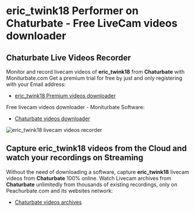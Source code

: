 # eric_twink18 Performer on Chaturbate - Free LiveCam videos downloader

## Chaturbate Live Videos Recorder

Monitor and record livecam videos of **eric_twink18** from **Chaturbate** with Moniturbate.com
Get a premium trial for free by just and only registering with your Email address:
* [eric_twink18 Premium videos downloader](https://moniturbate.com/request-demo-licence-key.html)

Free livecam videos downloader - Moniturbate Software:
* [Chaturbate videos downloader](https://moniturbate.com/moniturbate-download-software.html)

![eric_twink18 livecam videos recorder](https://peachurnet.com/templates/moniturbate-software.png)


## Capture eric_twink18 videos from the Cloud and watch your recordings on Streaming

Without the need of downloading a software, capture **eric_twink18** livecam videos from **Chaturbate** 100% online.
Watch Livecam archives from **Chaturbate** unlimitedly from thousands of existing recordings, only on Peachurbate.com and its websites network:
* [Chaturbate videos archives](https://peachurnet.com/)